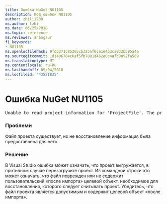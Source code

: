 ```yaml
---
title: Ошибка NuGet NU1105
description: Код ошибки NU1105
author: zhili1208
ms.author: lzhi
ms.date: 06/25/2018
ms.topic: reference
ms.reviewer: anangaur
f1_keywords:
- NU1105
ms.openlocfilehash: 9fdb371c85305cb325af6ce1e4b3ca032b395a4a
ms.sourcegitcommit: 1d1406764c6af5fb7801d462e0c4afc9092fa569
ms.translationtype: MT
ms.contentlocale: ru-RU
ms.lasthandoff: 09/04/2018
ms.locfileid: "43551835"
---
```

# <a name="nuget-error-nu1105"></a>Ошибка NuGet NU1105

<pre>Unable to read project information for 'ProjectFile'. The project file may be invalid or missing targets required for restore.</pre>

### <a name="issue"></a>Проблеми
Файл проекта существует, но не восстановление информация была предоставлена для него.

### <a name="solution"></a>Решение
В Visual Studio ошибка может означать, что проект выгружается, в противном случае перезагрузите проект. Из командной строки это может означать, что файл поврежден или не содержит пользовательский «после импорта» целевой объект, необходимое для восстановления, которого следует считывать проект. Убедитесь, что файл проекта является допустимым и содержит целевой объект «после импорта».